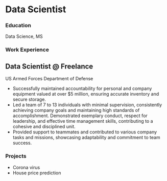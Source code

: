 # Data Scientist

### Education
Data Science, MS

### Work Experience
Data Scientist @ Freelance
- 




US Armed Forces Department of Defense
- Successfully maintained accountability for personal and company equipment valued at over $5 million, ensuring
accurate inventory and secure storage.
- Led a team of 7 to 13 individuals with minimal supervision, consistently achieving company goals and maintaining
high standards of accomplishment.
Demonstrated exemplary conduct, respect for leadership, and effective time management skills, contributing to a
cohesive and disciplined unit.
- Provided support to teammates and contributed to various company tasks and missions, showcasing adaptability
and commitment to team success.

### Projects
 - Corona virus
- House price prediction
